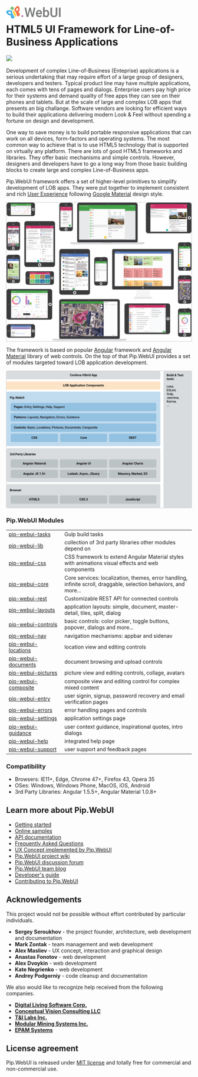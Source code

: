 # <img src="https://github.com/pip-webui/pip-webui/raw/master/doc/Logo.png" alt="Pip.WebUI Logo" style="max-width:30%"> <br/> HTML5 UI Framework for Line-of-Business Applications 

![](https://img.shields.io/badge/license-MIT-blue.svg)

Development of complex Line-of-Business (Enteprise) applications is a serious undertaking that may require effort 
of a large group of designers, developers and testers. Typical product line may have multiple applications, 
each comes with tens of pages and dialogs. Enterprise users pay high price for their systems and demand quality 
of free apps they can see on their phones and tablets. But at the scale of large and complex LOB apps
that presents an big challange. Software vendors are looking for efficient ways to build
their applications delivering modern Look & Feel without spending a fortune on design and development. 

One way to save money is to build portable responsive applications that can work on all devices, form-factors and 
operating systems. The most common way to achieve that is to use HTML5 technology that is supported on virtually
any platform. There are lots of good HTML5 frameworks and libraries. They offer basic mechanisms and simple controls.
However, designers and developers have to go a long way from those basic building blocks to create
large and complex Line-of-Business apps.

Pip.WebUI framework offers a set of higher-level primitives to simplify development of LOB apps.
They were put together to implement consistent and rich [User Experience](https://github.com/pip-webui/pip-webui-ux)
following [Google Material](https://material.google.com) design style.

<div style="border: 1px solid #ccc">
  <img src="https://github.com/pip-webui/pip-webui/raw/master/doc/WebUI-0.png" alt="Pip.WebUI Overview" style="display:block;">
</div>

The framework is based on popular [Angular](https://angularjs.org) framework 
and [Angular Material](https://material.angularjs.org/latest) library of web controls. On the top of that
Pip.WebUI provides a set of modules targeted toward LOB application development.

<div style="border: 1px solid #ccc">
  <img src="https://github.com/pip-webui/pip-webui/raw/master/doc/WebUI-1.png" alt="Pip.WebUI Structure" style="display:block;">
</div>

### Pip.WebUI Modules
<table>
<tr><td width="30%"> <a href="https://github.com/pip-webui/pip-webui-tasks">pip-webui-tasks</a> </td><td width="70%"> Gulp build tasks </td></tr>
<tr><td> <a href="https://github.com/pip-webui/pip-webui-lib">pip-webui-lib</a> </td><td> collection of 3rd party libraries other modules depend on </td></tr>
<tr><td> <a href="https://github.com/pip-webui/pip-webui-css">pip-webui-css</a> </td><td> CSS framework to extend Angular Material styles with animations visual effects and web components </td></tr>
<tr><td> <a href="https://github.com/pip-webui/pip-webui-core">pip-webui-core</a> </td><td> Core services: localization, themes, error handling,
infinite scroll, draggable, selection behaviors, and more... </td></tr>
<tr><td> <a href="https://github.com/pip-webui/pip-webui-rest">pip-webui-rest</a> </td><td> Customizable REST API for connected controls </td></tr>
<tr><td> <a href="https://github.com/pip-webui/pip-webui-layouts">pip-webui-layouts</a> </td><td> application layouts: simple, document, master-detail, tiles, split, dialog </td></tr>
<tr><td> <a href="https://github.com/pip-webui/pip-webui-controls">pip-webui-controls</a> </td><td> basic controls: color picker, toggle buttons, popover, dialogs and more... </td></tr>
<tr><td> <a href="https://github.com/pip-webui/pip-webui-nav">pip-webui-nav</a> </td><td> navigation mechanisms: appbar and sidenav </td></tr>
<tr><td> <a href="https://github.com/pip-webui/pip-webui-locations">pip-webui-locations</a> </td><td> location view and editing controls </td></tr>
<tr><td> <a href="https://github.com/pip-webui/pip-webui-documents">pip-webui-documents</a> </td><td> document browsing and upload controls </td></tr>
<tr><td> <a href="https://github.com/pip-webui/pip-webui-pictures">pip-webui-pictures</a> </td><td> picture view and editing controls, collage, avatars </td></tr>
<tr><td> <a href="https://github.com/pip-webui/pip-webui-composite">pip-webui-composite</a> </td><td> composite view and editing control for complex mixed content </td></tr>
<tr><td> <a href="https://github.com/pip-webui/pip-webui-entry">pip-webui-entry</a> </td><td> user signin, signup, password recovery and email verification pages </td></tr>
<tr><td> <a href="https://github.com/pip-webui/pip-webui-errors">pip-webui-errors</a> </td><td> error handling pages and controls </td></tr>
<tr><td> <a href="https://github.com/pip-webui/pip-webui-settings">pip-webui-settings</a> </td><td> application settings page </td></tr>
<tr><td> <a href="https://github.com/pip-webui/pip-webui-guidance">pip-webui-guidance</a> </td><td> user context guidance, inspirational quotes, intro dialogs </td></tr>
<tr><td> <a href="https://github.com/pip-webui/pip-webui-help">pip-webui-help</a> </td><td> integrated help page </td></tr>
<tr><td> <a href="https://github.com/pip-webui/pip-webui-support">pip-webui-support</a> </td><td> user support and feedback pages </td></tr>
</table>

### Compatibility
 * Browsers: IE11+, Edge, Chrome 47+, Firefox 43, Opera 35
 * OSes: Windows, Windows Phone, MacOS, iOS, Android
 * 3rd Party Libraries: Angular 1.5.5+, Angular Material 1.0.8+

## Learn more about Pip.WebUI

- [Getting started](https://github.com/pip-webui/pip-webui-sample)
- [Online samples](http://webui.pipdevs.com)
- [API documentation](http://webui-api.pipdevs.com)
- [Frequently Asked Questions](https://github.com/pip-webui/pip-webui/wiki/Frequently-Asked-Questions)
- [UX Concept implemented by Pip.WebUI](https://github.com/pip-webui/pip-webui-ux)
- [Pip.WebUI project wiki](https://github.com/pip-webui/pip-webui/wiki)
- [Pip.WebUI discussion forum](https://groups.google.com/forum/#!forum/pip-webui)
- [Pip.WebUI team blog](https://pip-webui.blogspot.com/)
- [Developer's guide](https://github.com/pip-webui/pip-webui/blob/master/doc/DevelopersGuide.md)
- [Contributing to Pip.WebUI](https://github.com/pip-webui/pip-webui/blob/master/doc/ContributorsGuide.md)

## Acknowledgements

This project would not be possible without effort contributed by particular individuals.

- **Sergey Seroukhov** - the project founder, architecture, web development and documentation
- **Mark Zontak** - team management and web development
- **Alex Masliev** - UX concept, interaction and graphical design
- **Anastas Fonotov** - web development
- **Alex Dvoykin** - web development
- **Kate Negrienko** - web development
- **Andrey Podgorniy** - code cleanup and documentation

We also would like to recognize help received from the following companies.

- [**Digital Living Software Corp.**]()
- [**Conceptual Vision Consulting LLC**](http://www.conceptualvisionconsulting.com)
- [**T&I Labs Inc.**](http://www.tilabs.com)
- [**Modular Mining Systems Inc.**](http://www.mmsi.com)
- [**EPAM Systems**](http://www.epam.com)

## License agreement

Pip.WebUI is released under [MIT license](License) and totally free for commercial and non-commercial use.
